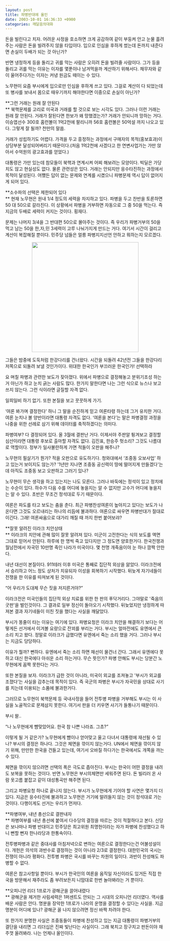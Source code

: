 ```yaml
---
layout: post
title: 파병반대에 올인
date: 2003-10-01 16:36:33 +0900
categories: 깨달음의대화
---
```

돈을 빌린다고 치자. 어려운 사정을 호소하면 크게 공감하여 같이 부둥켜 안고 눈물 흘려주는 사람은 돈을 빌려주지 않을 타입이다. 입으로 인심을 후하게 썼는데 돈까지 내준다면 손실이 두배가 되는 것 아닌가? 

반면 냉정하게 등을 돌리고 귀를 막는 사람은 오히려 돈을 빌려줄 사람이다. 그가 등을 돌리고 귀를 막는 이유는 이자를 몇푼이나 남겨먹을까 계산하기 위해서다. 채무자와 같이 울어주다가는 이자는 커녕 원금도 떼이는 수 있다. 

노무현이 요즘 부시에게 입으로만 인심을 후하게 쓰고 있다. 그걸로 계산이 다 되었는데 또 병사를 보내서 몸으로 때우기까지 해야한다면 이중으로 손실이 아닌가? 

**그런 거래는 원래 잘 안된다  
** 북핵문제를 고리로 미국과 거래를 할 것으로 보는 시각도 있다. 그러나 이런 거래는 원래 잘 안된다. 거래가 잘된다면 한보가 왜 망했겠는가? 거래가 안되니까 망하는 거다. 이승엽선수 300호 홈런볼이 1억2천에 팔리니까 56호 홈런볼은 50억설 까지 나오고 있다. 그렇게 잘 될까? 천만의 말씀. 

거래가 성립하기도 어렵다. 가격을 두고 흥정하는 과정에서 구매자의 목적(홍보효과)이 상당부분 달성되어버리기 때문이다.(처음 1억2천에 사겠다고 한 연변사업가는 가만 앉아서 수억원의 광고효과를 얻었다.)

대통령은 가만 있는데 참모들이 북핵과 연계시켜 어찌 해보려는 모양이다. 빅딜은 가당치도 않고 현실성도 없다. 물론 관련성은 있다. 거래는 안되지만 응수타진하는 과정에서 목적이 달성된다. 어쨌든 답이 없는 문제와 연계를 시켰으니 파병문제 역시 답이 없어지게 되어 있다. 

**소수파의 선택은 제한되어 있다  
** 현재 노무현은 원내 1/4 정도의 세력을 차지하고 있다. 파병을 두고 찬반을 토론하면 50 대 50으로 갈라진다. 이 상황에서 파병을 거부하면 자동으로 그 중 50을 먹는다. 즉 지금의 두배로 세력이 커지는 것이다. 횡재다.

문제는 나머지 3/4을 그 반대편 50으로 몰아주는 것이다. 즉 우리가 파병거부의 50을 먹고 남는 50을 한,자,민 3세력이 고루 나눠가지게 만드는 거다. 여기서 시간이 걸리고 계산이 복잡해질 뿐이다. 민주당 넘들은 얼릉 파병지지선언 안하고 뭐하는지 모르겠다. 

<p align="center">
  <img src="http://drkimz.com/technote/board/KDR/upimg/1064992737.jpg" width="337" height="347" border="0" />
</p>

<p align="left">
  그들은 밤중에 도둑처럼 한강다리를 건너왔다. 시간을 되돌려 42년전 그들을 한강다리 저쪽으로 되돌려 보낼 것인가이다. 위대한 한국인가 부끄러운 한국인가! 선택하라
</p>

요 며칠 파병과 관련한 보도가 잦아졌다. 위에서 파병으로 결정해놓고 분위기조성 하는거 아닌가 하고 눈치 긁는 사람도 많다. 한가지 말한다면 나는 그런 식으로 뉴스나 보고 쓰지 않는다. 그런 식이라면 글질할 자격 없다. 

일희일비 하기 없기. 또한 본질을 보고 꿋꿋하게 가기. 

‘여론 봐가며 결정한다’ 하니 그 말을 순진하게 믿고 여론타령 하는데 그거 유치한 거다. 여론 눈치나 볼 양반이라면 대통령 자격도 없다. ‘여론을 본다’는 말은 파병결정 과정을 나중을 위한 선례로 삼기 위해 데이터를 축적하겠다는 의미다. 

파병여부? 다 결정되어 있다. 올 3월에 결판난 거다. 이제서야 주판알 튕겨보고 결정할 심산이라면 대통령 후보로 출마할 자격도 없다. 김진표, 한승주 헛소리? 그것도 나름대로 역할이다. 정부가 일사불란하게 가면 적들이 오판을 해주나? 

노무현의 필살기가 뭔가? 적을 오판으로 유도하기다. 청와대에서 ‘조중동 오보사업’ 하고 있는거 보이지도 않는가? '1년만 지나면 조중동 공신력이 땅에 떨어지게 만들겠다'는데 아직도 조중동 보고 오판하고 그러기 있나?

노무현이 무슨 생각을 하고 있는지는 나도 모른다. 그러나 바둑에는 정석이 있고 정치에는 수순이 있다. 하수가 다음 수를 어디에 놓을지는 알 수 없지만 고수가 어디에 놓을지는 알 수 있다. 초반은 무조건 정석대로 두기 때문이다. 

여론은 파도를 타고 보도는 춤을 춘다. 최근 파병찬성여론이 높아지고 있다는 보도가 나온다면 그것도 오르내리는 하나의 리듬에 불과하다. 여론으로 싸우면 파병반대가 절대로 이긴다. 그래! 여론싸움으로 대가리 깨질 때 까지 한번 붙어보랴?

**잘못 알려진 이라크 치안상태  
** 이라크의 치안에 관해 많이 잘못 알려져 있다. 미군이 고전한다는 식의 보도를 액면 그대로 믿어서 안된다. 하루에 한 명씩 죽고 있다지만 그 정도면 양호한거다. 한국전쟁과 월남전에서 자국민 10만명 죽인 나라가 미국이다. 몇 천명 개죽음이야 눈 하나 깜짝 안한다. 

내년 대선이 본질이다. 911테러 이후 미국은 통째로 집단적 외상을 앓았다. 이라크전에서 승리하고 어느 정도 상처가 치유되자 이성을 회복하기 시작했다. 뒤늦게 자기네들이 전쟁을 한 이유를 따져보게 된 것이다. 

“어 우리가 도대체 무슨 짓을 저지른거야?”

이라크전은 미국인들의 집단적 외상 치료를 위한 한 판의 푸닥거리다. 그야말로 '죽음의 굿판'을 벌인것이다. 그 결과로 일부 정신이 돌아오기 시작했다. 뒤늦었지만 냉정하게 따져본 결과 자기네들이 미친 짓을 했다는 사실을 깨달았다. 

부시가 똥줄이 타는 이유는 여기에 있다. 파병요청은 이라크 치안을 해결하기 보다는 어떻게든 선거에서 이겨볼 요량으로 잔꾀를 부리는 거다. 부시는 얼마전에도 유엔에서 큰소리 치고 왔다. 정말로 이라크가 급했다면 유엔에서 죽는 소리 했을 거다. 그러나 부시는 지금도 당당하다. 

이유가 뭘까? 뻔하다. 유엔에서 죽는 소리 하면 재선이 물건너 간다. 그래서 유엔에다 못하고 대신 한국에다 아쉬운 소리 하는거다. 무슨 뜻인가? 파병 안해도 부시는 당분간 노무현에게 꼼짝 못한다는 거다. 

또한 본질을 보자. 이라크가 급한 것이 아니라, 미국이 외교를 조져놓고 '부시가 외교를 조졌다'는 사실을 감추는데 목적이 있다. 즉 국군의 파병은 부시가 자국민을 상대로 사기를 치는데 이용되는 소품에 불과한거다. 

그러므로 노무현이 북핵문제 등 국내사정을 들어 전투병 파병을 거부해도 부시는 이 사실을 노골적으로 문제삼지 못한다. 여기서 판을 더 키우면 사기가 들통나기 때문이다. 

부시 왈..

“나 노무현에게 뺨맞았어요. 한국 참 나쁜 나라죠. 그쵸?”

이렇게 될 거 같은가? 노무현에게 뺨이나 얻어맞고 울고 다녀서 대통령에 재선될 수 있나? 부시의 결정은 하나다. 그것은 체면을 깎이지 않는거다. UN에서 체면을 깎이지 않기 위해, 만만한 한국을 건들고 있는데, 여기서 오바질 하다가는 한국에서도 개쪽을 까는 수 있다.

체면을 깎이지 않으려면 선택의 폭은 극도로 좁아진다. 부시는 한국이 어떤 결정을 내려도 보복을 못하는 것이다. 반면 노무현은 부시의체면만 세워주면 된다. 돈 빌리러 온 사람 옷고름 붙잡고 같이 대성통곡만 해주면 된다. 

그리고 파병요청 하나로 끝나지 않는다. 부시가 노무현에게 기어야 할 사연은 몇가지 더 있다. 지금은 응수타진에 불과하고 노무현은 거기에 말려들지 않는 것이 정석대로 가는 것이다. 다행이게도 선거는 우리가 먼저다. 

**파병여부, 내년 총선으로 결판내자  
** 파병여부를 내년 총선에 붙여서 다수당의 결정을 따르는 것이 적절하다고 본다. 신당은 보나마나 파병 반대이고 민주당은 최고위원 최명헌이라는 자가 파병에 찬성했다고 하니 뻔할 뻔자 한나라당과 한통속이다. 

전투병파병과 같은 중대사를 아침저녁으로 변하는 여론으로 결정한다는건 어불성설이다. 개헌은 의석의 과반수로 결정하는 것이 아니라 2/3로 결정한다. 대한민국의 국시는 전쟁이 아니라 평화다. 전투병 파병은 국시를 바꾸는 차원의 일이다. 과반이 찬성해도 파병할 수 없다.

여론은 참고사항일 뿐이다. 부시가 한국인의 여론을 움직일 자신이라도 있거든 직접 한국을 방문해서 재주라도 좀 부려보든지 니맘대로 한번 놀아봐라는 거 뿐이다. 

**오피니언 리더 1프로가 광해군을 끌어내렸다  
** 광해군을 제거한 사림세력은 1퍼센트도 안되는 그 시대의 오피니언 리더였다. 역사를 배운 사람은 안다. 명분을 장악한 1프로가 나라의 운명을 결정할 수 있다는 사실을. 지금 명분이 어디에 있나? 광해군 꼴 나지 않으려면 정신 바짝 차려야 한다.

또 한가지 분명한 사실은 조중동들이 파병에 찬성하고 있는 지금 대통령이 파병거부의 결단을 내리면 그 리더십은 진짜 빛난다는 사실이다. 그래 북치고 장구치고 판돈이야 재주껏 올려봐라. 나는 언제나 올인이다.
